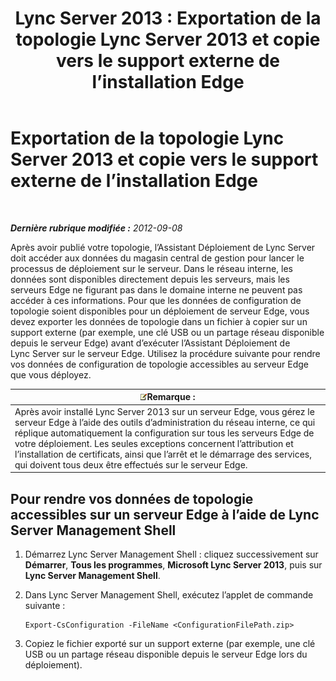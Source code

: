 ﻿---
title: 'Lync Server 2013 : Exportation de la topologie Lync Server 2013 et copie vers le support externe de l’installation Edge'
TOCTitle: Exportation de la topologie et copie vers le support externe de l’installation Edge
ms:assetid: def9f416-c519-4a72-b242-7d3057d9c1fd
ms:mtpsurl: https://technet.microsoft.com/fr-fr/library/Gg398983(v=OCS.15)
ms:contentKeyID: 49299065
ms.date: 05/20/2016
mtps_version: v=OCS.15
ms.translationtype: HT
---

# Exportation de la topologie Lync Server 2013 et copie vers le support externe de l’installation Edge

 

_**Dernière rubrique modifiée :** 2012-09-08_

Après avoir publié votre topologie, l’Assistant Déploiement de Lync Server doit accéder aux données du magasin central de gestion pour lancer le processus de déploiement sur le serveur. Dans le réseau interne, les données sont disponibles directement depuis les serveurs, mais les serveurs Edge ne figurant pas dans le domaine interne ne peuvent pas accéder à ces informations. Pour que les données de configuration de topologie soient disponibles pour un déploiement de serveur Edge, vous devez exporter les données de topologie dans un fichier à copier sur un support externe (par exemple, une clé USB ou un partage réseau disponible depuis le serveur Edge) avant d’exécuter l’Assistant Déploiement de Lync Server sur le serveur Edge. Utilisez la procédure suivante pour rendre vos données de configuration de topologie accessibles au serveur Edge que vous déployez.

<table>
<thead>
<tr class="header">
<th><img src="images/Gg398920.note(OCS.15).gif" title="note" alt="note" />Remarque :</th>
</tr>
</thead>
<tbody>
<tr class="odd">
<td>Après avoir installé Lync Server 2013 sur un serveur Edge, vous gérez le serveur Edge à l’aide des outils d’administration du réseau interne, ce qui réplique automatiquement la configuration sur tous les serveurs Edge de votre déploiement. Les seules exceptions concernent l’attribution et l’installation de certificats, ainsi que l’arrêt et le démarrage des services, qui doivent tous deux être effectués sur le serveur Edge.</td>
</tr>
</tbody>
</table>


## Pour rendre vos données de topologie accessibles sur un serveur Edge à l’aide de Lync Server Management Shell

1.  Démarrez Lync Server Management Shell : cliquez successivement sur **Démarrer**, **Tous les programmes**, **Microsoft Lync Server 2013**, puis sur **Lync Server Management Shell**.

2.  Dans Lync Server Management Shell, exécutez l’applet de commande suivante :
    
        Export-CsConfiguration -FileName <ConfigurationFilePath.zip>

3.  Copiez le fichier exporté sur un support externe (par exemple, une clé USB ou un partage réseau disponible depuis le serveur Edge lors du déploiement).

